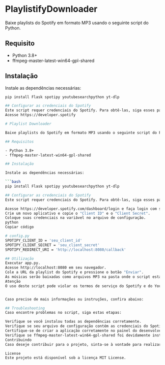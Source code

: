 # PlaylistifyDownloader

Baixe playlists do Spotify em formato MP3 usando o seguinte script do Python.

## Requisito

- Python 3.8+
- ffmpeg-master-latest-win64-gpl-shared

## Instalação

Instale as dependências necessárias:

```bash
pip install Flask spotipy youtubesearchpython yt-dlp

## Configurar as credenciais do Spotify
Este script requer credenciais do Spotify. Para obtê-las, siga esses passos:
Acesse https://developer.spotify

# Playlist Downloader

Baixe playlists do Spotify em formato MP3 usando o seguinte script do Python.

## Requisitos

- Python 3.8+
- ffmpeg-master-latest-win64-gpl-shared

## Instalação

Instale as dependências necessárias:

```bash
pip install Flask spotipy youtubesearchpython yt-dlp

## Configurar as credenciais do Spotify
Este script requer credenciais do Spotify. Para obtê-las, siga esses passos:

Acesse https://developer.spotify.com/dashboard/login e faça login com sua conta do Spotify.
Crie um novo aplicativo e copie o "Client ID" e o "Client Secret".
Coloque suas credenciais na variável no arquivo de configuração.
python
Copiar código

# config.py
SPOTIPY_CLIENT_ID = 'seu_client_id'
SPOTIPY_CLIENT_SECRET = 'seu_client_secret'
SPOTIPY_REDIRECT_URI = 'http://localhost:8080/callback'

## Utilização
Executar app.py.
Acesse http://localhost:8080 em seu navegador.
Cole a URL da playlist do Spotify e pressione o botão "Enviar".
As músicas serão baixadas como arquivos MP3 na pasta onde o script está localizado.
Atenção
O uso deste script pode violar os termos de serviço do Spotify e do YouTube. Utilize por sua própria conta e risco.


Caso precise de mais informações ou instruções, confira abaixo:

## Troubleshooting
Caso encontre problemas no script, siga estas etapas:

Verifique se você instalou todas as dependências corretamente.
Verifique se seu arquivo de configuração contém as credenciais do Spotify corretas e válidas.
Certifique-se de criar a aplicação corretamente no painel do desenvolvedor do Spotify.
Verifique se ffmpeg-master-latest-win64-gpl-shared foi devidamente instalado.
Contribuindo
Caso deseje contribuir para o projeto, sinta-se à vontade para realizar um fork ou enviar uma Pull Request com suas melhorias e correções.

License
Este projeto está disponível sob a licença MIT License.
